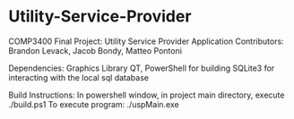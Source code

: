 # Utility-Service-Provider
COMP3400 Final Project: Utility Service Provider Application
Contributors: Brandon Levack, Jacob Bondy, Matteo Pontoni

Dependencies:
  Graphics Library QT,
  PowerShell for building
  SQLite3 for interacting with the local sql database

Build Instructions: In powershell window, in project main directory, execute ./build.ps1
To execute program: ./uspMain.exe